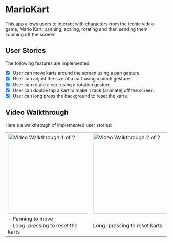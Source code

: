 # MarioKart
This app allows users to interact with characters from the iconic video game, Mario Kart, panning, scaling, rotating and then sending them zooming off the screen!

## User Stories

The following features are implemented:

- [X] User can move karts around the screen using a pan gesture.
- [X] User can adjust the size of a cart using a pinch gesture.
- [X] User can rotate a cart using a rotation gesture.
- [X] User can double tap a kart to make it race (animate) off the screen.
- [X] User can long press the background to reset the karts.

## Video Walkthrough

Here's a walkthrough of implemented user stories:

<table><tr>
<td> <img src='http://g.recordit.co/wH5FdXLTUV.gif' title='Video Walkthrough (1/2)' width='250' alt='Video Walkthrough 1 of 2' /> </td>
 <td> <img src='https://media.giphy.com/media/98f0ZJkXPh4NHOgtjn/giphy.gif' title='Video Walkthrough (2/2)' width='250' alt='Video Walkthrough 2 of 2' /> </td>
<td> <img src='https://media.giphy.com/media/2bCvrE6SHDP7X6crGF/giphy.gif' title='Video Walkthrough (2/2)' width='250' alt='Video Walkthrough 2 of 2' /> </td>
<td> <img src='https://media.giphy.com/media/QE4HuEDNmrd66Rl2Xv/giphy.gif' title='Video Walkthrough (2/2)' width='250' alt='Video Walkthrough 2 of 2' /> </td>
 <td> <img src='https://media.giphy.com/media/6OG7JfzkNjTH5BegO0/giphy.gif' title='Video Walkthrough (2/2)' width='250' alt='Video Walkthrough 2 of 2' /> </td>
</tr>
<tr>
  <td>- Panning to move<br>- Long-pressing to reset the karts</td>
   <td>Long-pressing to reset karts</td>
  <td>Double-tapping to zoom karts off screen</td>
  <td>Scaling</td>
  <td>Rotating</td>
 </tr>


</table>

